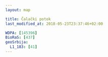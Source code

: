 ```yaml
---
layout: map

title: Čalački potok
last_modified_at: 2018-05-23T23:37:46+02:00

WDPA: [145396]
BioRaS: [437]
geoSrbija:
  L1_183: [41]
---
```

